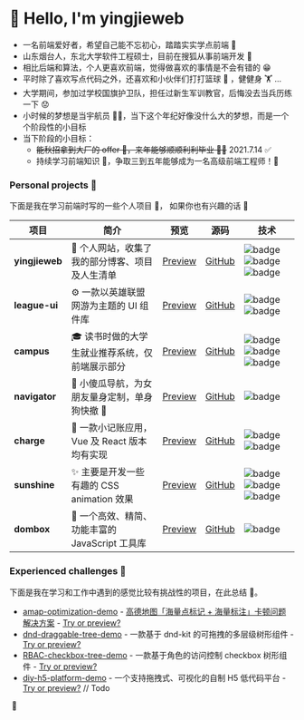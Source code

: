 # 👋 Hello, I'm yingjieweb 

- 一名前端爱好者，希望自己能不忘初心，踏踏实实学点前端 👻
- 山东烟台人，东北大学软件工程硕士，目前在搜狐从事前端开发 🧱
- 相比后端和算法，个人更喜欢前端，觉得做喜欢的事情是不会有错的 😁
- 平时除了喜欢写点代码之外，还喜欢和小伙伴们打打篮球 🏀 ，健健身 🏋 ...
- 大学期间，参加过学校国旗护卫队，担任过新生军训教官，后悔没去当兵历练一下 😟
- 小时候的梦想是当宇航员 👨‍🚀，当下这个年纪好像没什么大的梦想，而是一个个阶段性的小目标
- 当下阶段的小目标：
  - ~~能秋招拿到大厂的 offer 💪，来年能够顺顺利利毕业 👨‍🎓~~ 2021.7.14 ✅
  - 持续学习前端知识 📌，争取三到五年能够成为一名高级前端工程师！👷


### Personal projects 🌱
下面是我在学习前端时写的一些个人项目 🧐， 如果你也有兴趣的话 🤩

|   项目  |  简介  |  预览  |  源码  |  技术  |
|   ---   |  ---   |  ---  |  ---   |  ---  |
| **yingjieweb** | 👻 个人网站，收集了我的部分博客、项目及人生清单|[Preview](https://yingjieweb.github.io)|[GitHub](https://github.com/yingjieweb/yingjieweb)|<img src="https://img.shields.io/badge/React-20232A?style=flat-square&amp;logo=react&amp;logoColor=61DAFB" alt="badge"> <img src="https://img.shields.io/badge/TS-007ACC?style=flat-square&amp;logo=typescript&amp;logoColor=white" alt="badge"> <img src="https://img.shields.io/badge/Ant Design-0170FE?style=flat-square&amp;logo=antdesign&amp;logoColor=white" alt="badge">|
| **league-ui** | ⚙️ 一款以英雄联盟网游为主题的 UI 组件库 |[Preview](http://yingjiesongi.gitee.io/league-ui-doc/#/intro)|[GitHub](https://github.com/yingjieweb/league-ui)|<img src="https://img.shields.io/badge/Vue-35495E?style=flat-square&amp;logo=vue.js&amp;logoColor=4FC08" alt="badge"> <img src="https://img.shields.io/badge/Sass-CC6699?style=flat-square&amp;logo=sass&amp;logoColor=white" alt="badge">|
| **campus** | 🎓 读书时做的大学生就业推荐系统，仅前端展示部分|[Preview](https://yingjieweb.github.io/campus/#/login)|[GitHub](https://github.com/yingjieweb/campus)|<img src="https://img.shields.io/badge/Vue-35495E?style=flat-square&amp;logo=vue.js&amp;logoColor=4FC08" alt="badge"> <img src="https://img.shields.io/badge/Element UI-409eff?style=flat-square&amp;logo=Element&amp;logoColor=white" alt="badge"> <img src="https://img.shields.io/badge/ECharts-AA344D?style=flat-square&amp;logo=apacheecharts&amp;logoColor=white" alt="badge">|
| **navigator** | 📡 小傻瓜导航，为女朋友量身定制，单身狗快撤 🤪|[Preview](http://yingjiesongi.gitee.io/navigator/)|[GitHub](https://github.com/yingjieweb/navigator)|<img src="https://img.shields.io/badge/JQuery-007ACC?style=flat-square&amp;logo=jquery&amp;logoColor=white" alt="badge">|
| **charge** | 📒 一款小记账应用，Vue 及 React 版本均有实现|[Preview](http://yingjiesongi.gitee.io/charge/#/money)|[GitHub](https://github.com/yingjieweb/charge)|<img src="https://img.shields.io/badge/Vue-35495E?style=flat-square&amp;logo=vue.js&amp;logoColor=4FC08" alt="badge"> <img src="https://img.shields.io/badge/React-20232A?style=flat-square&amp;logo=react&amp;logoColor=61DAFB" alt="badge">|
| **sunshine** | ✨ 主要是开发一些有趣的 CSS animation 效果|[Preview](https://yingjieweb.github.io/sunshine/#/hypnosis-circle)|[GitHub](https://github.com/yingjieweb/sunshine)|<img src="https://img.shields.io/badge/Vue-35495E?style=flat-square&amp;logo=vue.js&amp;logoColor=4FC08" alt="badge"> <img src="https://img.shields.io/badge/Sass-CC6699?style=flat-square&amp;logo=sass&amp;logoColor=white" alt="badge"> <img src="https://img.shields.io/badge/CSS3-1572B6?style=flat-square&amp;logo=css3&amp;logoColor=white" alt="badge">|
| **dombox** | 🌲 一个高效、精简、功能丰富的 JavaScript 工具库|[Preview](https://github.com/yingjieweb/dombox)|[GitHub](https://github.com/yingjieweb/dombox)|<img src="https://img.shields.io/badge/JavaScript-F7DF1E?style=flat-square&amp;logo=javascript&amp;logoColor=black" alt="badge">|


### Experienced challenges 🎯
下面是我在学习和工作中遇到的感觉比较有挑战性的项目，在此总结 🎉。
- [amap-optimization-demo](https://github.com/yingjieweb/amap-optimization-demo) - [高德地图「海量点标记 + 海量标注」卡顿问题 解决方案](https://blog.csdn.net/Marker__/article/details/124321573?spm=1001.2014.3001.5501) - [Try or preview?](https://yingjieweb.github.io/amap-optimization-demo/)
- [dnd-draggable-tree-demo](https://github.com/yingjieweb/dnd-draggable-tree-demo) - 一款基于 dnd-kit 的可拖拽的多层级树形组件 - [Try or preview?](https://yingjieweb.github.io/dnd-draggable-tree-demo/)
- [RBAC-checkbox-tree-demo](https://github.com/yingjieweb/RBAC-checkbox-tree-demo) - 一款基于角色的访问控制 checkbox 树形组件 - [Try or preview?](https://yingjieweb.github.io/RBAC-checkbox-tree-demo/)
- [diy-h5-platform-demo](https://github.com/yingjieweb/diy-h5-platform-demo) - 一个支持拖拽式、可视化的自制 H5 低代码平台 - [Try or preview?]() // Todo

<img src="https://profile-counter.glitch.me/yingjieweb/count.svg" alt="" /> 🚩


<!--
    January 2nd, 2021 6:10 PM
    **yingjieweb/yingjieweb** is a ✨ _special_ ✨ repository
    because its `README.md` (this file) appears on your GitHub profile.

Here are some ideas to get you started:
Here are some ideas to get you started:

    Here are some ideas to get you started:

    - 🔭 I’m currently working on ...
    - 🌱 I’m currently learning ...
    - 👯 I’m looking to collaborate on ...
    - 🤔 I’m looking for help with ...
    - 💬 Ask me about ...
    - 📫 How to reach me: ...
    - 😄 Pronouns: ...
    - ⚡ Fun fact: ...
-->
